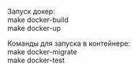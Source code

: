 Запуск докер: \
    make docker-build \
    make docker-up 

Команды для запуска в контейнере: \
    make docker-migrate \
    make docker-test 
    
